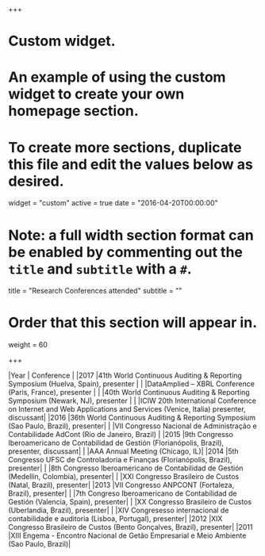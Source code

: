 +++
# Custom widget.
# An example of using the custom widget to create your own homepage section.
# To create more sections, duplicate this file and edit the values below as desired.
widget = "custom"
active = true
date = "2016-04-20T00:00:00"

# Note: a full width section format can be enabled by commenting out the `title` and `subtitle` with a `#`.
title = "Research Conferences attended"
subtitle = ""

# Order that this section will appear in.
weight = 60

+++

|Year	| Conference 																							|
|2017	|41th World Continuous Auditing & Reporting Symposium (Huelva, Spain), presenter						|
|    	|DataAmplied – XBRL Conference (Paris, France), presenter												|
|		|40th World Continuous Auditing & Reporting Symposium (Newark, NJ), presenter							|
|		|ICIW 20th International Conference on Internet and Web Applications and Services (Venice, Italia) presenter, discussant|
|2016	|36th World Continuous Auditing & Reporting Symposium (Sao Paulo, Brazil), presenter|
|		|VII Congresso Nacional de Administração e Contabilidade AdCont (Rio de Janeiro, Brazil)				|
|2015 	|9th Congresso Iberoamericano de Contabilidad de Gestión (Florianópolis, Brazil), presenter, discussant|
|		|AAA Annual Meeting (Chicago, IL)|
|2014 	|5th Congresso UFSC de Controladoria e Finanças (Florianópolis, Brazil), presenter|
|		|8th Congresso Iberoamericano de Contabilidad de Gestión (Medellin, Colombia), presenter|
|		|XXI Congresso Brasileiro de Custos (Natal, Brazil), presenter|
|2013 	|VII Congresso ANPCONT (Fortaleza, Brazil), presenter|
|		|7th Congreso Iberoamericano de Contabilidad de Gestión (Valencia, Spain), presenter|
|		|XX Congresso Brasileiro de Custos (Uberlandia, Brazil), presenter|
|		|XIV Congresesso internacional de contabilidade e auditoria (Lisboa, Portugal), presenter|
|2012 	|XIX Congresso Brasileiro de Custos (Bento Gonçalves, Brazil), presenter|
|2011 	|XIII Engema - Encontro Nacional de Getão Empresarial e Meio Ambiente (Sao Paulo, Brazil)|